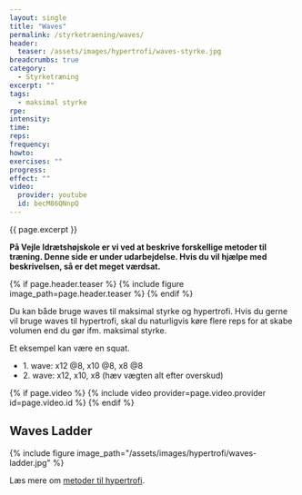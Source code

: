```yaml
---
layout: single
title: "Waves"
permalink: /styrketraening/waves/
header:
  teaser: /assets/images/hypertrofi/waves-styrke.jpg
breadcrumbs: true
category:
  - Styrketræning
excerpt: ""
tags:
  - maksimal styrke
rpe: 
intensity: 
time: 
reps: 
frequency: 
howto:
exercises: ""
progress:
effect: ""
video:
  provider: youtube
  id: becM86QNnpQ
---
```


{{ page.excerpt }}

**På Vejle Idrætshøjskole er vi ved at beskrive forskellige metoder til træning. Denne side er under udarbejdelse. Hvis du vil hjælpe med beskrivelsen, så er det meget værdsat.**

{% if page.header.teaser %}
  {% include figure image_path=page.header.teaser %}
{% endif %}

Du kan både bruge waves til maksimal styrke og hypertrofi. Hvis du gerne vil bruge waves til hypertrofi, skal du naturligvis køre flere reps for at skabe volumen end du gør ifm. maksimal styrke.

Et eksempel kan være en squat.

- 1\. wave: x12 @8, x10 @8, x8 @8
- 2\. wave: x12, x10, x8 (hæv vægten alt efter overskud)

{% if page.video %}
  {% include video provider=page.video.provider id=page.video.id %}
{% endif %}

## Waves Ladder

{% include figure image_path="/assets/images/hypertrofi/waves-ladder.jpg" %}

Læs mere om [metoder til hypertrofi](/hypertrofi-metoder/).

